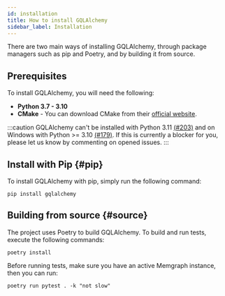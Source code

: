 ```yaml
---
id: installation
title: How to install GQLAlchemy
sidebar_label: Installation
---
```


There are two main ways of installing GQLAlchemy, through package managers such
as pip and Poetry, and by building it from source.

## Prerequisites

To install GQLAlchemy, you will need the following:
- **Python 3.7 - 3.10**
- **CMake** - You can download CMake from their [official
  website](https://cmake.org/download/).

:::caution
GQLAlchemy can't be installed with Python 3.11 [(#203)](https://github.com/memgraph/gqlalchemy/issues/203) and on Windows with Python >= 3.10 [(#179)](https://github.com/memgraph/gqlalchemy/issues/179). If this is currently a blocker for you, please let us know by commenting on opened issues.
:::

## Install with Pip {#pip}

To install GQLAlchemy with pip, simply run the following command:

```
pip install gqlalchemy
```

## Building from source {#source}

The project uses Poetry to build GQLAlchemy. To build and run tests, execute the
following commands: 

```
poetry install
```

Before running tests, make sure you have an active Memgraph instance, then you
can run: 

```
poetry run pytest . -k "not slow"
```
